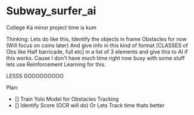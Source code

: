 # Subway_surfer_ai
College Ka minor project time is kum

Thinking:
Lets do like this, Identify the objects in frame Obstacles for now (Will focus on coins later)
And give info in this kind of format [CLASSES of Obs like Half barricade, full etc] in a list
of 3 elements and give this to AI if this works. Cause I don't have much time right now busy with
some stuff lets use Reinforcement Learning for this.

LESSS GOOOOOOOOO


Plan:
- [] Train Yolo Model for Obstacles Tracking
- [] Identify Score (OCR will do) Or Lets Track time thats better
